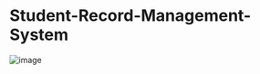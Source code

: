 # Student-Record-Management-System

![image](https://github.com/Sohan-2001/Student-Record-Management-System/assets/112119230/6b702593-f293-48b7-aeb2-bd36330e67c5)
